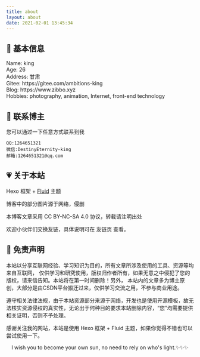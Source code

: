 ```yaml
---
title: about
layout: about
date: 2021-02-01 13:45:34
---
```


<style>
 .about-avatar{

 }

</style>

## 🧛 基本信息
<p class="note note-secondary">
Name: king<br/>
Age: 26<br/>
Address: 甘肃<br/>
Gitee: https://gitee.com/ambitions-king<br/>
Blog: https://www.zibbo.xyz<br/>
Hobbies: photography, animation, Internet, front-end technology
</p>



## 💌 联系博主
您可以通过一下任意方式联系到我
```
QQ:1264651321
微信:DestinyEternity-king
邮箱:1264651321@qq.com
```

## 💗 关于本站

Hexo 框架 + [Fluid](https://github.com/fluid-dev/hexo-theme-fluid) 主题

博客中的部分图片源于网络，侵删

本博客文章采用 CC BY-NC-SA 4.0 协议，转载请注明出处

欢迎小伙伴们交换友链，具体说明可在 友链页 查看。

## 🙋 免责声明

本站以分享互联网经验、学习知识为目的，所有文章所涉及使用的工具、资源等均来自互联网， 仅供学习和研究使用，版权归作者所有，如果无意之中侵犯了您的版权，请来信告知。本站将在第一时间删除！另外， 本站内的文章多为博主原创，大部分是由CSDN平台搬迁过来，仅供学习交流之用，不参与商业用途。

遵守相关法律法规，由于本站资源部分来源于网络，开发也是使用开源模板，故无法核实资源侵权的真实性，无论出于何种目的要求本站删除内容，“您”均需要提供相关证明，否则不予处理。

感谢关注我的网站，本站是使用 Hexo 框架 + Fluid 主题，如果你觉得不错也可以尝试使用一下。

<center>




I wish you to become your own sun, no need to rely on who's light.✨✨✨




